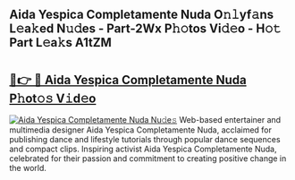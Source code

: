 ## Aida Yespica Completamente Nuda O𝚗𝚕yf𝚊ns L𝚎a𝚔ed N𝚞𝚍es - Part-2Wx P𝚑𝚘tos Vi𝚍𝚎o - H𝚘𝚝 Part L𝚎a𝚔s A1tZM

# <h2><a href="http://kf25l6.oniu.top/?m=Aida+Yespica+Completamente+Nuda">🔗👉 🔴 Aida Yespica Completamente Nuda P𝚑ot𝚘𝚜 V𝚒d𝚎o</a></h2>

[![Aida Yespica Completamente Nuda Nu𝚍e𝚜](https://i.imgur.com/0qMVB7G.gif)](http://kf25l6.oniu.top/?m=Aida+Yespica+Completamente+Nuda)
Web-based entertainer and multimedia designer Aida Yespica Completamente Nuda, acclaimed for publishing dance and lifestyle tutorials through popular dance sequences and compact clips. Inspiring activist Aida Yespica Completamente Nuda, celebrated for their passion and commitment to creating positive change in the world.  
